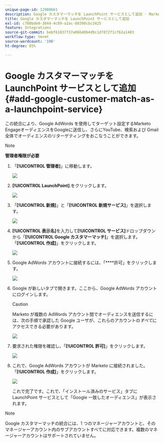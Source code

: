 ```yaml
---
unique-page-id: 12980661
description: Google カスタマーマッチを LaunchPoint サービスとして追加 - Marketo ドキュメント - 製品ドキュメント
title: Google カスタマーマッチを LaunchPoint サービスとして追加
exl-id: c780bde0-3044-4c89-a2ac-88398cbc3425
feature: Integrations
source-git-commit: bebf61037f37a06b40b4d9c1df872f1cf62a1403
workflow-type: tm+mt
source-wordcount: '196'
ht-degree: 85%

---
```


# Google カスタマーマッチを LaunchPoint サービスとして追加 {#add-google-customer-match-as-a-launchpoint-service}

この統合により、Google AdWords を使用してターゲット設定するMarketo EngageオーディエンスをGoogleに送信し、さらにYouTube、検索および Gmail 全体でオーディエンスのリターゲティングをおこなうことができます。

>[!NOTE]
>
>**管理者権限が必要**

1. 「**[!UICONTROL 管理者]**」に移動します。

   ![](assets/admin.png)

1. **[!UICONTROL LaunchPoint]**.をクリックします。

   ![](assets/image2014-12-5-14-3a35-3a27.png)

1. 「**[!UICONTROL 新規]**」と「**[!UICONTROL 新規サービス]**」を選択します。

   ![](assets/image2014-12-5-14-3a37-3a33.png)

1. **[!UICONTROL 表示名]**&#x200B;を入力して&#x200B;**[!UICONTROL サービス]**&#x200B;ドロップダウンから「**[!UICONTROL Google カスタマーマッチ]**」を選択します。「**[!UICONTROL 作成]**」をクリックします。

   ![](assets/chooseservice.png)

1. Google AdWords アカウントに接続するには、「****&#x200B;許可」をクリックします。

   ![](assets/authorizeaccount-1.png)

1. Google が新しいタブで開きます。ここから、Google AdWords アカウントにログインします。

   >[!CAUTION]
   >
   >Marketo が複数の AdWords アカウント間でオーディエンスを送信するには、次の手順で承認した Google ユーザが、これらのアカウントの&#x200B;_すべて_&#x200B;にアクセスできる必要があります。

   ![](assets/chooseaccount.png)

1. 要求された権限を確認し、「**[!UICONTROL 許可]**」をクリックします。

   ![](assets/reviewpermissions.png)

1. これで、Google AdWords アカウントが Marketo に接続されました。「**[!UICONTROL 作成]**」をクリックします。

   ![](assets/authorizesuccess.png)

   これで完了です。これで、「インストール済みのサービス」タブに LaunchPoint サービスとして「Google 一致したオーディエンス」が表示されます。

>[!NOTE]
>
>Google カスタマーマッチの統合には、1 つのマネージャーアカウントと、そのマネージャーアカウント内のサブアカウントすべてに対応できます。複数のマネージャーアカウントはサポートされていません。
